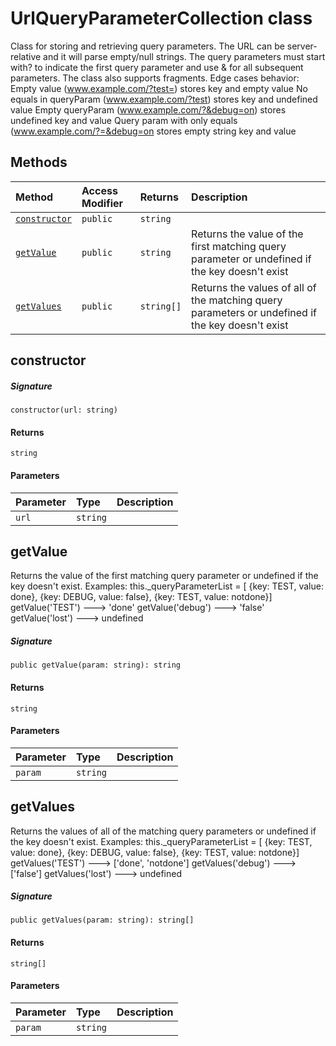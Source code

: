 # UrlQueryParameterCollection class





Class for storing and retrieving query parameters. 
The URL can be server-relative and it will parse empty/null strings. 
The query parameters must start with? to indicate the first query parameter and 
use & for all subsequent parameters. The class also supports fragments. 
Edge cases behavior: 
Empty value (www.example.com/?test=) stores key and empty value 
No equals in queryParam (www.example.com/?test) stores key and undefined value 
Empty queryParam (www.example.com/?&debug=on) stores undefined key and value 
Query param with only equals (www.example.com/?=&debug=on stores empty string key and value






## Methods

| Method	   | Access Modifier | Returns	| Description|
|:-------------|:----|:-------|:-----------|
|[`constructor`](#constructor)     | `public` | `string` |  |
|[`getValue`](#getvalue)     | `public` | `string` | Returns the value of the first matching query parameter or undefined if the key doesn't exist |
|[`getValues`](#getvalues)     | `public` | `string[]` | Returns the values of all of the matching query parameters or undefined if the key doesn't exist |




## constructor



##### Signature
`constructor(url: string)`

#### Returns
`string`

#### Parameters


| Parameter	   | Type    | Description |
|:-------------|:---------------|:------------|
| `url`    | `string` |  |


## getValue

Returns the value of the first matching query parameter or undefined if the key doesn't exist. 
Examples: this._queryParameterList = [ 
{key: TEST, value: done}, 
{key: DEBUG, value: false}, 
{key: TEST, value: notdone}] 
getValue('TEST') ---> 'done' 
getValue('debug') ---> 'false' 
getValue('lost') ---> undefined

##### Signature
`public getValue(param: string): string`

#### Returns
`string`

#### Parameters


| Parameter	   | Type    | Description |
|:-------------|:---------------|:------------|
| `param`    | `string` |  |


## getValues

Returns the values of all of the matching query parameters or undefined if the key doesn't exist. 
Examples: this._queryParameterList = [ 
{key: TEST, value: done}, 
{key: DEBUG, value: false}, 
{key: TEST, value: notdone}] 
getValues('TEST') ---> ['done', 'notdone'] 
getValues('debug') ---> ['false'] 
getValues('lost') ---> undefined

##### Signature
`public getValues(param: string): string[]`

#### Returns
`string[]`

#### Parameters


| Parameter	   | Type    | Description |
|:-------------|:---------------|:------------|
| `param`    | `string` |  |

